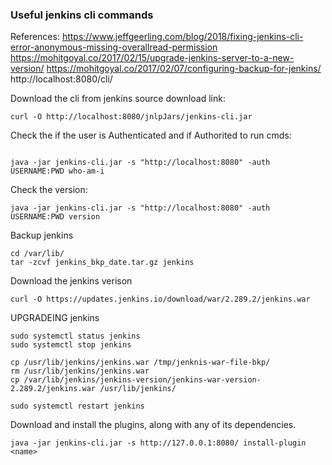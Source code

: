 ### Useful jenkins cli commands
References: 
https://www.jeffgeerling.com/blog/2018/fixing-jenkins-cli-error-anonymous-missing-overallread-permission
https://mohitgoyal.co/2017/02/15/upgrade-jenkins-server-to-a-new-version/
https://mohitgoyal.co/2017/02/07/configuring-backup-for-jenkins/
http://localhost:8080/cli/

Download the cli from jenkins source download link:
```
curl -O http://localhost:8080/jnlpJars/jenkins-cli.jar
```

Check the if the user is Authenticated and if Authorited to run cmds: 
```

java -jar jenkins-cli.jar -s "http://localhost:8080" -auth USERNAME:PWD who-am-i
```

Check the version:
```
java -jar jenkins-cli.jar -s "http://localhost:8080" -auth USERNAME:PWD version
```

Backup jenkins 
```
cd /var/lib/
tar -zcvf jenkins_bkp_date.tar.gz jenkins
```

Download the jenkins verison 
```
curl -O https://updates.jenkins.io/download/war/2.289.2/jenkins.war
``` 

UPGRADEING jenkins
```
sudo systemctl status jenkins 
sudo systemctl stop jenkins

cp /usr/lib/jenkins/jenkins.war /tmp/jenknis-war-file-bkp/
rm /usr/lib/jenkins/jenkins.war
cp /var/lib/jenkins/jenkins-version/jenkins-war-version-2.289.2/jenkins.war /usr/lib/jenkins/

sudo systemctl restart jenkins

```

Download and install the plugins, along with any of its dependencies.
```
java -jar jenkins-cli.jar -s http://127.0.0.1:8080/ install-plugin <name>
```

